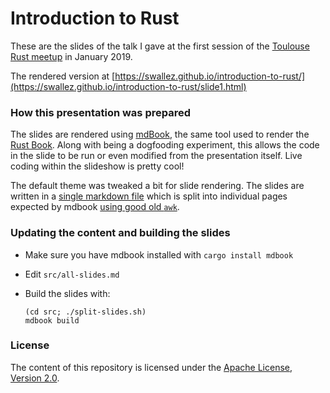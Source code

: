 # Introduction to Rust

These are the slides of the talk I gave at the first session of the [Toulouse Rust meetup](https://www.meetup.com/fr-FR/Toulouse-Rust-Meetup/) in January 2019.

The rendered version at [https://swallez.github.io/introduction-to-rust/](https://swallez.github.io/introduction-to-rust/slide1.html)

### How this presentation was prepared

The slides are rendered using [mdBook](http://rust-lang-nursery.github.io/mdBook/), the same tool used to render the [Rust Book](https://doc.rust-lang.org/book/). Along with being a dogfooding experiment, this allows the code in the slide to be run or even modified from the presentation itself. Live coding within the slideshow is pretty cool!

The default theme was tweaked a bit for slide rendering. The slides are written in a [single markdown file](src/all-slides.md) which is split into individual pages expected by mdbook [using good old `awk`](src/split-slides.sh).

### Updating the content and building the slides

- Make sure you have mdbook installed with `cargo install mdbook`
- Edit `src/all-slides.md`
- Build the slides with:
  
  ```
  (cd src; ./split-slides.sh)
  mdbook build
  ```

### License

The content of this repository is licensed under the [Apache License, Version 2.0](http://www.apache.org/licenses/LICENSE-2.0).
